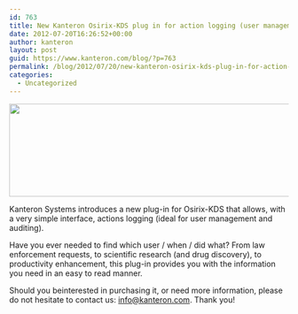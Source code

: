 ```yaml
---
id: 763
title: New Kanteron Osirix-KDS plug in for action logging (user management and auditing)
date: 2012-07-20T16:26:52+00:00
author: kanteron
layout: post
guid: https://www.kanteron.com/blog/?p=763
permalink: /blog/2012/07/20/new-kanteron-osirix-kds-plug-in-for-action-logging-user-management-and-auditing/
categories:
  - Uncategorized
---
```

<img class="aligncenter" title="User management audit" src="https://farm9.staticflickr.com/8161/7630311500_64a3a28a1e_z.jpg" alt="" width="640" height="168" />

Kanteron Systems introduces a new plug-in for Osirix-KDS that allows, with a very simple interface, actions logging (ideal for user management and auditing).

Have you ever needed to find which user / when / did what? From law enforcement requests, to scientific research (and drug discovery), to productivity enhancement, this plug-in provides you with the information you need in an easy to read manner.

Should you beinterested in purchasing it, or need more information, please do not hesitate to contact us: info@kanteron.com. Thank you!
